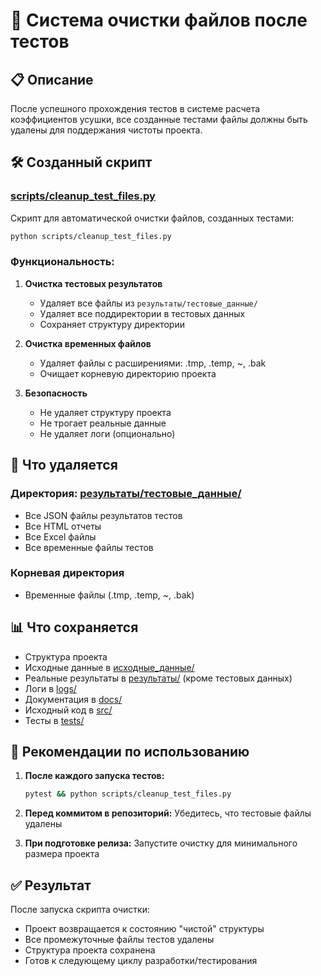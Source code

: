 # 🧹 Система очистки файлов после тестов

## 📋 Описание

После успешного прохождения тестов в системе расчета коэффициентов усушки, 
все созданные тестами файлы должны быть удалены для поддержания чистоты проекта.

## 🛠️ Созданный скрипт

### [scripts/cleanup_test_files.py](scripts/cleanup_test_files.py)

Скрипт для автоматической очистки файлов, созданных тестами:

```bash
python scripts/cleanup_test_files.py
```

### Функциональность:

1. **Очистка тестовых результатов**
   - Удаляет все файлы из `результаты/тестовые_данные/`
   - Удаляет все поддиректории в тестовых данных
   - Сохраняет структуру директории

2. **Очистка временных файлов**
   - Удаляет файлы с расширениями: .tmp, .temp, ~, .bak
   - Очищает корневую директорию проекта

3. **Безопасность**
   - Не удаляет структуру проекта
   - Не трогает реальные данные
   - Не удаляет логи (опционально)

## 📁 Что удаляется

### Директория: [результаты/тестовые_данные/](результаты/тестовые_данные/)
- Все JSON файлы результатов тестов
- Все HTML отчеты
- Все Excel файлы
- Все временные файлы тестов

### Корневая директория
- Временные файлы (.tmp, .temp, ~, .bak)

## 📊 Что сохраняется

- Структура проекта
- Исходные данные в [исходные_данные/](исходные_данные/)
- Реальные результаты в [результаты/](результаты/) (кроме тестовых данных)
- Логи в [logs/](logs/)
- Документация в [docs/](docs/)
- Исходный код в [src/](src/)
- Тесты в [tests/](tests/)

## 🎯 Рекомендации по использованию

1. **После каждого запуска тестов:**
   ```bash
   pytest && python scripts/cleanup_test_files.py
   ```

2. **Перед коммитом в репозиторий:**
   Убедитесь, что тестовые файлы удалены

3. **При подготовке релиза:**
   Запустите очистку для минимального размера проекта

## ✅ Результат

После запуска скрипта очистки:
- Проект возвращается к состоянию "чистой" структуры
- Все промежуточные файлы тестов удалены
- Структура проекта сохранена
- Готов к следующему циклу разработки/тестирования